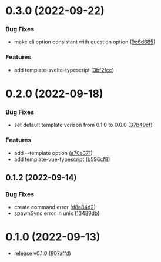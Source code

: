 # 0.3.0 (2022-09-22)


### Bug Fixes

* make cli option consistant with question option ([9c6d685](https://github.com/lvqq/cap/commit/9c6d685216bac645c1730e86bd8a58296e69837a))


### Features

* add template-svelte-typescript ([3bf2fcc](https://github.com/lvqq/cap/commit/3bf2fccfd9e6e923d26dfad002fbd136cfe82769))



# 0.2.0 (2022-09-18)


### Bug Fixes

* set default template verison from 0.1.0 to 0.0.0 ([37b49cf](https://github.com/lvqq/cap/commit/37b49cf7727b1367d85d19f36d006b449f9da146))


### Features

* add --template option ([a70a371](https://github.com/lvqq/cap/commit/a70a371fb2eb2b100fd638600d344fe35086053c))
* add template-vue-typescript ([b596cf8](https://github.com/lvqq/cap/commit/b596cf806f1742640d5f61ffd8bf7bdb09cb37e5))



## 0.1.2 (2022-09-14)


### Bug Fixes

* create command error ([d8a84d2](https://github.com/lvqq/cap/commit/d8a84d22d271331ead94f1f4694e2666f0b63e11))
* spawnSync error in unix ([13489db](https://github.com/lvqq/cap/commit/13489db7acdaf42b3d1c663c840e602aea3358e9))



# 0.1.0 (2022-09-13)

* release v0.1.0 ([807affd](https://github.com/lvqq/cap/commit/807affdd3de001877c90194013a4956101d664da))


